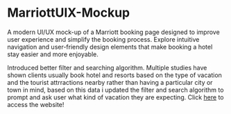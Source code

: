 # MarriottUIX-Mockup
A modern UI/UX mock-up of a Marriott booking page designed to improve user experience and simplify the booking process. Explore intuitive navigation and user-friendly design elements that make booking a hotel stay easier and more enjoyable.

Introduced better filter and searching algorithm. Multiple studies have shown clients usually book hotel and resorts based on the type of vacation and the tourist attrractions nearby rather than having a particular city or town in mind, based on this data i updated the filter and search algorithm to prompt and ask user what kind of vacation they are expecting.
Click [here](https://stephintomson2152003.github.io/MarriottUIX-Mockup/) to access the website!
